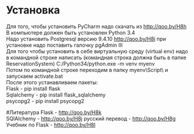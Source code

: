 # Установка
Для того, чтобы установить PyCharm надо скачать из http://qoo.by/H8h <br/>
В компьютере должен быть установлен Python 3.4 <br/>
Надо  установить Postgresql версию 9.4.10 http://qoo.by/H8i при установке надо поставить галочку pgAdmin III <br/>
Для того чтобы установить в себе виртуальную среду (virtual env) надо в командной строке написать (командная строка должна быть в папке ReservationSystem) С:/Python34/python.exe -m venv myenv <br/>
Потом по командной строке переходим в папку myenv\Script\ и запускаем activate.bat <br/>
После этого устанавливаем пакеты: <br/>
Flask - pip install flask <br/> 
Sqlalchemy - pip install flask_sqlalchemy <br/> 
psycopg2 - pip install psycopg2 <br/>

#Литература
Flask - http://qoo.by/H8k <br/>
SQlAlchemy - http://qoo.by/H8j русский перевод - http://qoo.by/H8g <br/>
Учебник по Flask - http://qoo.by/H8l<br/>
